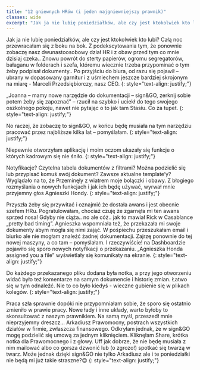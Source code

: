 ```yaml
---
title: "12 gniewnych HRów (i jeden najgniewniejszy prawnik)"
classes: wide
excerpt: "Jak ja nie lubię poniedziałków, ale czy jest ktokolwiek kto lubi? Całą noc przewracałam się z boku na bok."
---
```

Jak ja nie lubię poniedziałków, ale czy jest ktokolwiek kto lubi? Całą noc przewracałam się z boku na bok. Z podekscytowania tym, że ponownie zobaczę nasz dwunastoosobowy dział HR i z obaw przed tym co mnie dzisiaj czeka.. Znowu powrót do sterty papierów, ogromu segregatorów, bałaganu w folderach i szefa, któremu wiecznie trzeba przypominać o tym żeby podpisał dokumenty.. Po przyjściu do biura, od razu się pojawił – ubrany w dopasowany garnitur i z uśmiechem jeszcze bardziej skrojonym na miarę - Marceli Przedsiębiorczy, nasz CEO.
{: style="text-align: justify;"}

„Joanna – mamy nowe narzędzie do dokumentacji – sign&GO, zerknij sobie potem żeby się zapoznać” – rzucił na szybko i uciekł do tego swojego oszkolnego pokoju, nawet nie pytając o to jak tam Stasiu. Co za tupet. 
{: style="text-align: justify;"}

No raczej, że zobaczę to sign&GO, w końcu będę musiała na tym narzędziu pracować przez najbliższe kilka lat – pomyślałam.
{: style="text-align: justify;"}

Niepewnie otworzyłam aplikację i moim oczom ukazały się funkcje o których kadrowym się nie śniło.
{: style="text-align: justify;"}

Notyfikacje? Czytelna tabela dokumentów z filtrami? Można podzielić się lub przypisać komuś swój dokument? Zawsze aktualne template’y? Wyglądało na to, że Przeminęły z wiatrem moje bolączki i obawy. Z błogiego rozmyślania o nowych funkcjach i jak ich będę używać, wyrwał mnie przyjemny głos Agnieszki Hondy.
{: style="text-align: justify;"}

Przyszła żeby się przywitać i oznajmić że dostała awans i jest obecnie szefem HRu. Pogratulowałam, chociaż czuję że zgarnęła mi ten awans sprzed nosa! Gdyby nie ciąża.. no ale cóż.. jak to mawiał Rick w Casablance „pretty bad timing”. Agnieszka wspomniała też, że przekazała mi swoje dokumenty abym mogła się nimi zająć. W pośpiechu przeszukałam email i biurko ale nie mogłam znaleźć żadnej dokumentacji. Zajrzę ponownie do tej nowej maszyny, a co tam – pomyślałam. I rzeczywiście! na Dashboardzie pojawiło się sporo nowych notyfikacji o przekazaniu. „Agnieszka Honda assigned you a file” wyświetlały się komunikaty na ekranie. 
{: style="text-align: justify;"}

Do każdego przekazanego pliku dodana była notka, a przy jego otworzeniu widać było też komentarze na samym dokumencie i historię zmian. Łatwo się w tym odnaleźć.  Nie to co było kiedyś - wieczne gubienie się w plikach kolegów.
{: style="text-align: justify;"}

Praca szła sprawnie dopóki nie przypomniałam sobie, że sporo się ostatnio zmieniło w prawie pracy. Nowe łady i inne układy, warto byłoby to skonsultować z naszym prawnikiem. Na samą myśl, przeszedł mnie nieprzyjemny dreszcz... Arkadiusz Prawomocny, postrach wszystkich działów w firmie, zwłaszcza finansowego. Odkryłam jednak, że w sign&GO mogę podzielić się umową za jednym kliknięciem. Kliknęłam Share, krótka notka dla Prawomocnego i z głowy. Uff jak dobrze, że nie będę musiała z nim mailować albo co gorsza dzwonić lub (o zgrozo!) spotkać się twarzą w twarz.
Może jednak dzięki sign&GO nie tylko Arkadiusz ale i te poniedziałki nie będą mi już takie straszne?😉
{: style="text-align: justify;"}
